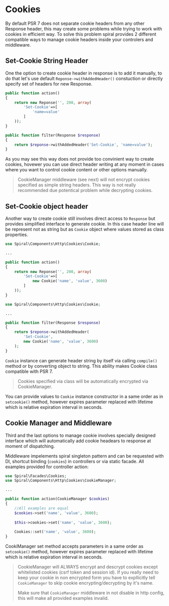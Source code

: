 # Cookies
By default PSR 7 does not separate cookie headers from any other Response header, this may create some problems while trying to work with cookies in efficient way. To solve this problem spiral provides 2 different compatible ways to manage cookie headers inside your controlers and middleware.

## Set-Cookie String Header
One the option to create cookie header in response is to add it manually, to do that let's use default `Reponse->withAddedHeader()` 
constuction or directly specify set of headers for new Response.

```php
public function action()
{
	return new Reponse('', 200, array(
		'Set-Cookie'=>[
			'name=value'
		]
	));
}
```

```php
public function filter(Response $response)
{
	return $reponse->withAddedHeader('Set-Cookie', 'name=value');
}
```

As you may see this way does not provide too convinient way to create cookies, hovewer you can use direct header writing at any moment in cases where you want to control cookie content or other options manually.
> CookieManager middleware (see next) will not encrypt cookies specified as simple string headers. This way is not really recommended due potentical problem while decrypting cookies.

## Set-Cookie object header
Another way to create cookie still involves direct access to `Response` but provides simplified interface to generate cookie.
In this case header line will be represent not as string but as `Cookie` object where values stored as class properties.


```php
use Spiral\Components\Http\Cookies\Cookie;

...

public function action()
{
	return new Reponse('', 200, array(
		'Set-Cookie'=>[
			new Cookie('name', 'value', 3600)
		]
	));
}
```

```php
use Spiral\Components\Http\Cookies\Cookie;

...

public function filter(Response $response)
{
	return $reponse->withAddedHeader(
		'Set-Cookie', 
		new Cookie('name', 'value', 3600)
	);
}
```

`Cookie` instance can generate header string by itself via calling `compile()` method or by converting object to string. This ability
makes Cookie class compatible with PSR 7.

> Cookies specified via class will be automatically encrypted via CookieManager.

You can provide values to `Cookie` instance constructor in a same order as in `setcookie()` method, however expires parameter replaced with lifetime which is relative expiration interval in seconds. 

## Cookie Manager and Middleware
Third and the last options to manage cookie involves specially designed interface which will automatically add cookie headears to response at moment of dispatching.

Middleware impelements spiral singleton pattern and can be requested with DI, shortcut binding (`cookies`) in controllers or via static facade. All examples provided for controller action:

```php
use Spiral\Facades\Cookies;
use Spiral\Components\Http\Cookies\CookieManager;

...

public function action(CookieManager $cookies)
{
	//All examples are equal
	$cookies->set('name', 'value', 3600);
	
	$this->cookies->set('name', 'value', 3600);
	
	Cookies::set('name', 'value', 3600);
}

```
CookiManager set method accepts parameters in a same order as `setcookie()` method, however expires parameter replaced with lifetime which is relative expiration interval in seconds.

> CookieManager will ALWAYS encrypt and descrypt cookies except whitelisted cookies (csrf token and session id). If you really need to keep your cookie in non encrypted form you have to expllicitly tell `CookieManager` to skip cookie encrypting/decrypting by it's name.
> 
> Make sure that `CookieManager` middleware in not disable in http config, this will make all provided examples invalid.